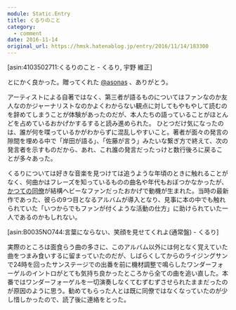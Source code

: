 ```yaml
---
module: Static.Entry
title: くるりのこと
category:
  - comment
date: 2016-11-14
original_url: https://hmsk.hatenablog.jp/entry/2016/11/14/183300
---
```


[asin:4103502711:くるりのこと - くるり, 宇野 維正]

とにかく良かった。贈ってくれた [@asonas](https://twitter.com/asonas) 、ありがとう。

アーティストによる自著ではなく、第三者が語るものについてはファンなのか友人なのかジャーナリストなのかよくわからない観点に対してもやもやして読むのを辞めてしまうことが体験があったのだが、本人たちの語っていることがほとんどを占めているおかげかするすると読み進められた。
ひとつだけ気になったのは、誰が何を喋っているかがわからずに混乱しやすいこと。著者が面々の発言の隙間を埋める中で「岸田が語る」、「佐藤が言う」みたいな繋ぎ方で終えて、次の発言者を示すものだから、あれ、これ誰の発言だったっけと数行後ろに戻ることが多々あった。

くるりについては好きな音楽を見つけては追うような年頃のときに触れることがなく、何曲かはフレーズを知っているものの曲名や年代もおぼつかなかったが、[かつての同僚](https://twitter.com/satoship)が結構ヘビーなファンだったおかげで動機が生まれた。当時の最新作であった、彼らの9つ目となるアルバムが導入となり、見事に本の中でも触れられていた「いつからでもファンが付くような活動の仕方」に助けられていた一人であるのかもしれない。

[asin:B0035NO744:言葉にならない、笑顔を見せてくれよ(通常盤) - くるり]

実際のところは面食らう曲の多さに、このアルバム以外には何となく覚えていた曲をつまみ食いするに留まっていたのだが、しばらくしてからのライジングサンで24時を回ったサンステージでの出番を前に機材調整で鳴らしたワンダーフォーゲルのイントロがとても気持ち良かったところから全ての曲を追い直した。本番ではワンダーフォーゲルを一切演奏しなくてむずむずさせられたままだったのが原因のように思う。勧めてもらった人とは既に同僚ではなくなっていたのが少し惜しかったので、読了後に連絡をとった。
